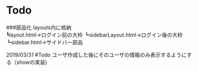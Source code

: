 # Todo
###部品化
layouts内に格納<br/>
┗layout.html→ログイン前の大枠
┗sidebarLayout.html→ログイン後の大枠
┗sidebar.html→サイドバー部品


2019/03/31
#Todo
ユーザ作成した後にそのユーザの情報のみ表示するようにする（showの実装)
